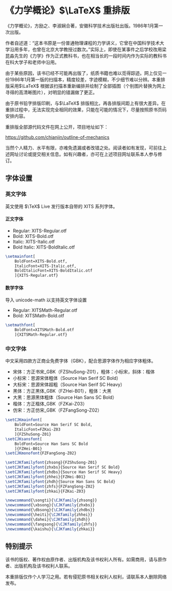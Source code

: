 # 《力学概论》$\LaTeX$ 重排版

《力学概论》，方励之、李淑娴合著，安徽科学技术出版社出版。1986年1月第一次出版。

作者自述道：“这本书原是一份普通物理课程的力学讲义，它曾在中国科学技术大学沿用多年，也曾在北京大学教授过数次。”实际上，即使在某事件之后学校改用梁昆淼先生的《力学》作为正式教科书，也在相当长的一段时间内作为实际的教科书在科大学子和老师中沿用。

由于某些原因，该书已经不可能再出版了，纸质书籍也难以觅得踪迹。网上仅见一份1986年1月第一版的扫描本，精度较差，字迹模糊，不少细节难以分辨。本重排版采用$\LaTeX$ 根据该扫描本重新编排并绘制了全部插图（个别图片替换为网上寻得的高清晰图片），对明显的错漏做了更正。

由于原书铅字排版印刷，与$\LaTeX$ 排版相比，再各排版间距上有很大差异。在重排过程中，无法实现完全相同的效果，只能在可能的情况下，尽量按照原书页码安排内容。

重排版全部源代码文件在网上公开，项目地址如下：

https://github.com/chianjin/outline-of-mechanics

当然个人精力、水平有限，亦难免遗漏或者改错之处。阅读者如有发现，可前往上述网址讨论或提交相关信息。如有兴趣者，亦可在上述项目网址联系本人参与修订。

## 字体设置

### 英文字体

英文使用 $\TeX$ Live 发行版本自带的 XITS 系列字体。

#### 正文字体

- Regular: XITS-Regular.otf
- Bold: XITS-Bold.otf
- Italic: XITS-Italic.otf
- Bold Italic: XITS-BoldItalic.otf

```latex
\setmainfont[
	BoldFont=XITS-Bold.otf,
	ItalicFont=XITS-Italic.otf,
	BoldItalicFont=XITS-BoldItalic.otf
	]{XITS-Regular.otf}
```

#### 数学字体

导入 unicode-math 以支持英文字体设置

- Regular: XITSMath-Regular.otf
- Bold: XITSMath-Bold.otf

```latex
\setmathfont[
	BoldFont=XITSMath-Bold.otf
	]{XITSMath-Regular.otf}
```

### 中文字体

中文采用四款方正商业免费字体（GBK），配合思源字体作为相应字体粗体。

- 宋体：方正书宋_GBK（FZShuSong-Z01），粗体：小标宋，斜体：楷体
- 小标宋：思源宋体粗体（Source Han Serif SC Bold）
- 大标宋：思源宋体超粗（Source Han Serif SC Heavy）
- 黑体：方正黑体_GBK（FZHei-B01），粗体：大黑
- 大黑：思源黑体粗体（Source Han Sans SC Bold）
- 楷体：方正楷体_GBK（FZKai-Z03）
- 仿宋：方正仿宋_GBK（FZFangSong-Z02）

```latex
\setCJKmainfont[
    BoldFont=Source Han Serif SC Bold,
    ItalicFont=FZKai-Z03
    ]{FZShuSong-Z01}
\setCJKsansfont[
    BoldFont=Source Han Sans SC Bold
    ]{FZHei-B01}
\setCJKmonofont{FZFangSong-Z02}

\setCJKfamilyfont{zhsong}{FZShuSong-Z01}
\setCJKfamilyfont{zhxbs}{Source Han Serif SC Bold}
\setCJKfamilyfont{zhdbs}{Source Han Serif SC Heavy}
\setCJKfamilyfont{zhhei}{FZHei-B01}
\setCJKfamilyfont{zhdh}{Source Han Sans SC Bold}
\setCJKfamilyfont{zhfs}{FZFangSong-Z02}
\setCJKfamilyfont{zhkai}{FZKai-Z03}

\newcommand{\songti}{\CJKfamily{zhsong}}
\newcommand{\xbsong}{\CJKfamily{zhxbs}}
\newcommand{\dbsong}{\CJKfamily{zhdbs}}
\newcommand{\heiti}{\CJKfamily{zhhei}}
\newcommand{\dahei}{\CJKfamily{zhdh}}
\newcommand{\fangsong}{\CJKfamily{zhfs}}
\newcommand{\kaishu}{\CJKfamily{zhkai}}
```

## 特别提示

该书的版权、著作权由原作者、出版机构及该书权利人所有。如需商用，请与原作者、出版机构及该书权利人联系。

本重排版仅作个人学习之用。若有侵犯原书相关权利人权利，请联系本人删除网络发布。
